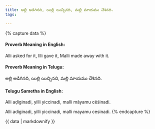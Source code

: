 ```yaml
---
title: అల్లి అడిగినది, యిల్లి యిచ్చినది, మల్లి మాయము చేశినది.
tags:

---
```


{% capture data %}
#### Proverb Meaning in English:
Alli asked for it, Illi gave it, Malli made away with it.

#### Proverb Meaning in Telugu:
అల్లి అడిగినది, యిల్లి యిచ్చినది, మల్లి మాయము చేశినది.

#### Telugu Sametha in English:
Alli aḍiginadi, yilli yiccinadi, malli māyamu cēśinadi.

Alli adiginadi, yilli yiccinadi, malli mayamu cesinadi.
{% endcapture %}

{{ data | markdownify }}

